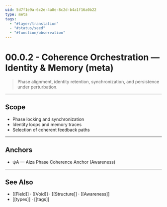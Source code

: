 ```yaml
---
uid: 5d7f1e9a-6c2e-4a8e-8c2d-b4a1f16a0b22
type: meta
tags:
  - "#layer/translation"
  - "#status/seed"
  - "#function/observation"
---
```


# 00.0.2 - Coherence Orchestration — Identity & Memory (meta)

> Phase alignment, identity retention, synchronization, and persistence under perturbation.

---

## Scope

- Phase locking and synchronization
- Identity loops and memory traces
- Selection of coherent feedback paths

---

## Anchors

- ψA — Aiza Phase Coherence Anchor (Awareness)

---

## See Also

- [[Field]] · [[Void]] · [[Structure]] · [[Awareness]]
- [[types]] · [[tags]]
